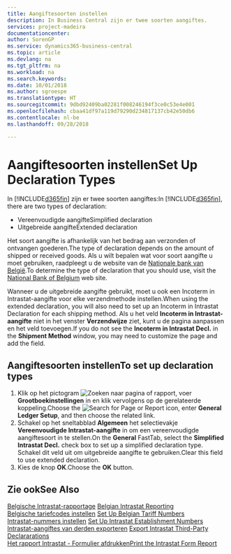 ```yaml
---
title: Aangiftesoorten instellen
description: In Business Central zijn er twee soorten aangiftes.
services: project-madeira
documentationcenter: 
author: SorenGP
ms.service: dynamics365-business-central
ms.topic: article
ms.devlang: na
ms.tgt_pltfrm: na
ms.workload: na
ms.search.keywords: 
ms.date: 10/01/2018
ms.author: sgroespe
ms.translationtype: HT
ms.sourcegitcommit: 9dbd92409ba02281f008246194f3ce0c53e4e001
ms.openlocfilehash: cbaa41df97a119d79290d234817137cb42e50db6
ms.contentlocale: nl-be
ms.lasthandoff: 09/28/2018

---
```

# <a name="set-up-declaration-types"></a><span data-ttu-id="e7be6-103">Aangiftesoorten instellen</span><span class="sxs-lookup"><span data-stu-id="e7be6-103">Set Up Declaration Types</span></span>
<span data-ttu-id="e7be6-104">In [!INCLUDE[d365fin](../../includes/d365fin_md.md)] zijn er twee soorten aangiftes:</span><span class="sxs-lookup"><span data-stu-id="e7be6-104">In [!INCLUDE[d365fin](../../includes/d365fin_md.md)], there are two types of declaration:</span></span>  

- <span data-ttu-id="e7be6-105">Vereenvoudigde aangifte</span><span class="sxs-lookup"><span data-stu-id="e7be6-105">Simplified declaration</span></span>  
- <span data-ttu-id="e7be6-106">Uitgebreide aangifte</span><span class="sxs-lookup"><span data-stu-id="e7be6-106">Extended declaration</span></span>  

<span data-ttu-id="e7be6-107">Het soort aangifte is afhankelijk van het bedrag aan verzonden of ontvangen goederen.</span><span class="sxs-lookup"><span data-stu-id="e7be6-107">The type of declaration depends on the amount of shipped or received goods.</span></span> <span data-ttu-id="e7be6-108">Als u wilt bepalen wat voor soort aangifte u moet gebruiken, raadpleegt u de website van de [Nationale bank van België](https://aka.ms/BelgianNationalBank).</span><span class="sxs-lookup"><span data-stu-id="e7be6-108">To determine the type of declaration that you should use, visit the [National Bank of Belgium](https://aka.ms/BelgianNationalBank) web site.</span></span>  

<span data-ttu-id="e7be6-109">Wanneer u de uitgebreide aangifte gebruikt, moet u ook een Incoterm in Intrastat-aangifte voor elke verzendmethode instellen.</span><span class="sxs-lookup"><span data-stu-id="e7be6-109">When using the extended declaration, you will also need to set up an Incoterm in Intrastat Declaration for each shipping method.</span></span> <span data-ttu-id="e7be6-110">Als u het veld **Incoterm in Intrastat-aangifte** niet in het venster **Verzendwijze** ziet, kunt u de pagina aanpassen en het veld toevoegen.</span><span class="sxs-lookup"><span data-stu-id="e7be6-110">If you do not see the **Incoterm in Intrastat Decl.** in the **Shipment Method** window, you may need to customize the page and add the field.</span></span>

## <a name="to-set-up-declaration-types"></a><span data-ttu-id="e7be6-111">Aangiftesoorten instellen</span><span class="sxs-lookup"><span data-stu-id="e7be6-111">To set up declaration types</span></span>  

1.  <span data-ttu-id="e7be6-112">Klik op het pictogram ![Zoeken naar pagina of rapport](../../media/ui-search/search_small.png "pictogram Zoeken naar pagina of rapport"), voer **Grootboekinstellingen** in en klik vervolgens op de gerelateerde koppeling.</span><span class="sxs-lookup"><span data-stu-id="e7be6-112">Choose the ![Search for Page or Report](../../media/ui-search/search_small.png "Search for Page or Report icon") icon, enter **General Ledger Setup**, and then choose the related link.</span></span>  
2.  <span data-ttu-id="e7be6-113">Schakel op het sneltabblad **Algemeen** het selectievakje **Vereenvoudigde Intrastat-aangifte** in om een vereenvoudigde aangiftesoort in te stellen.</span><span class="sxs-lookup"><span data-stu-id="e7be6-113">On the **General** FastTab, select the **Simplified Intrastat Decl.** check box to set up a simplified declaration type.</span></span> <span data-ttu-id="e7be6-114">Schakel dit veld uit om uitgebreide aangifte te gebruiken.</span><span class="sxs-lookup"><span data-stu-id="e7be6-114">Clear this field to use extended declaration.</span></span>  
3.  <span data-ttu-id="e7be6-115">Kies de knop **OK**.</span><span class="sxs-lookup"><span data-stu-id="e7be6-115">Choose the **OK** button.</span></span>  

## <a name="see-also"></a><span data-ttu-id="e7be6-116">Zie ook</span><span class="sxs-lookup"><span data-stu-id="e7be6-116">See Also</span></span>  
 <span data-ttu-id="e7be6-117">[Belgische Intrastat-rapportage](belgian-intrastat-reporting.md) </span><span class="sxs-lookup"><span data-stu-id="e7be6-117">[Belgian Intrastat Reporting](belgian-intrastat-reporting.md) </span></span>  
 <span data-ttu-id="e7be6-118">[Belgische tariefcodes instellen](how-to-set-up-belgian-tariff-numbers.md) </span><span class="sxs-lookup"><span data-stu-id="e7be6-118">[Set Up Belgian Tariff Numbers](how-to-set-up-belgian-tariff-numbers.md) </span></span>  
 <span data-ttu-id="e7be6-119">[Intrastat-nummers instellen](how-to-set-up-intrastat-establishment-numbers.md) </span><span class="sxs-lookup"><span data-stu-id="e7be6-119">[Set Up Intrastat Establishment Numbers](how-to-set-up-intrastat-establishment-numbers.md) </span></span>  
 <span data-ttu-id="e7be6-120">[Intrastat-aangiftes van derden exporteren](how-to-export-intrastat-third-party-declararations.md) </span><span class="sxs-lookup"><span data-stu-id="e7be6-120">[Export Intrastat Third-Party Declararations](how-to-export-intrastat-third-party-declararations.md) </span></span>  
 [<span data-ttu-id="e7be6-121">Het rapport Intrastat - Formulier afdrukken</span><span class="sxs-lookup"><span data-stu-id="e7be6-121">Print the Intrastat Form Report</span></span>](how-to-print-the-intrastat-form-report.md)

